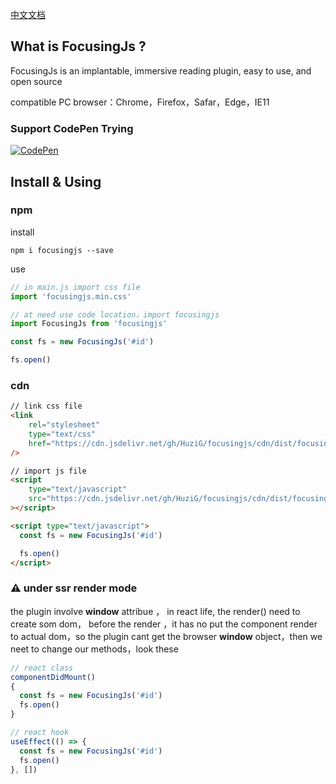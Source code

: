 <a href="./README.md">中文文档</a>

## What is FocusingJs ?

FocusingJs is an implantable, immersive reading plugin, easy to use, and open source

compatible PC browser：Chrome，Firefox，Safar，Edge，IE11

### Support CodePen Trying

[![CodePen](https://img.shields.io/badge/-CodePen-000000?style=for-the-badge&logo=CodePen&logoColor=ffffff)](https://codepen.io/huzig/pen/xxPxBdj)

## Install & Using

### npm
install
```
npm i focusingjs --save
```
use
```js
// in main.js import css file
import 'focusingjs.min.css'

// at need use code location，import focusingjs
import FocusingJs from 'focusingjs'

const fs = new FocusingJs('#id')

fs.open()
```

### cdn
```html
// link css file
<link
    rel="stylesheet"
    type="text/css"
    href="https://cdn.jsdelivr.net/gh/HuziG/focusingjs/cdn/dist/focusingjs.min.css"
/>

// import js file
<script
    type="text/javascript"
    src="https://cdn.jsdelivr.net/gh/HuziG/focusingjs/cdn/dist/focusingjs.min.js"
></script>

<script type="text/javascript">
  const fs = new FocusingJs('#id')

  fs.open()
</script>  
```

### ⚠️ under ssr render mode

the plugin involve **window** attribue ， in react life, the render() need to create som dom，
before the render ，it has no put the component render to actual dom，so the plugin cant get the browser **window** object，then we neet to change our methods，look these

```js
// react class
componentDidMount()
{
  const fs = new FocusingJs('#id')
  fs.open()
}

// react hook
useEffect(() => {
  const fs = new FocusingJs('#id')
  fs.open()
}, [])
```


[//]: # (# 安装视频)

[//]: # (可以通过视频，更加直观地去学习使用)
